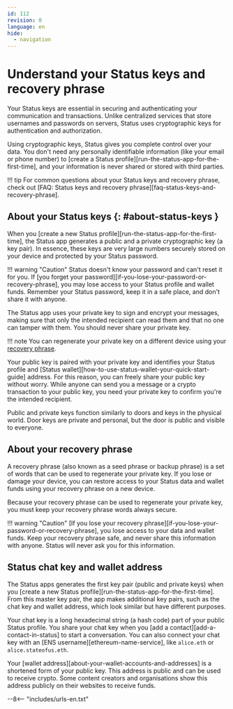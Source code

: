```yaml
---
id: 112
revision: 0
language: en
hide:
  - navigation
---
```


# Understand your Status keys and recovery phrase

Your Status keys are essential in securing and authenticating your communication and transactions. Unlike centralized services that store usernames and passwords on servers, Status uses cryptographic keys for authentication and authorization.

Using cryptographic keys, Status gives you complete control over your data. You don't need any personally identifiable information (like your email or phone number) to [create a Status profile][run-the-status-app-for-the-first-time], and your information is never shared or stored with third parties.

!!! tip
    For common questions about your Status keys and recovery phrase, check out [FAQ: Status keys and recovery phrase][faq-status-keys-and-recovery-phrase].

## About your Status keys {: #about-status-keys }

When you [create a new Status profile][run-the-status-app-for-the-first-time], the Status app generates a public and a private cryptographic key (a key pair). In essence, these keys are very large numbers securely stored on your device and protected by your Status password.

!!! warning "Caution"
    Status doesn't know your password and can't reset it for you. If [you forget your password][if-you-lose-your-password-or-recovery-phrase], you may lose access to your Status profile and wallet funds. Remember your Status password, keep it in a safe place, and don't share it with anyone.

The Status app uses your private key to sign and encrypt your messages, making sure that only the intended recipient can read them and that no one can tamper with them. You should never share your private key.

!!! note
    You can regenerate your private key on a different device using your [recovery phrase](#about-your-recovery-phrase).

Your public key is paired with your private key and identifies your Status profile and [Status wallet][how-to-use-status-wallet-your-quick-start-guide] address. For this reason, you can freely share your public key without worry. While anyone can send you a message or a crypto transaction to your public key, you need your private key to confirm you're the intended recipient.

Public and private keys function similarly to doors and keys in the physical world. Door keys are private and personal, but the door is public and visible to everyone.

## About your recovery phrase

A recovery phrase (also known as a seed phrase or backup phrase) is a set of words that can be used to regenerate your private key. If you lose or damage your device, you can restore access to your Status data and wallet funds using your recovery phrase on a new device.

Because your recovery phrase can be used to regenerate your private key, you must keep your recovery phrase words always secure.

!!! warning "Caution"
    [If you lose your recovery phrase][if-you-lose-your-password-or-recovery-phrase], you lose access to your data and wallet funds. Keep your recovery phrase safe, and never share this information with anyone. Status will never ask you for this information.

## Status chat key and wallet address

The Status apps generates the first key pair (public and private keys) when you [create a new Status profile][run-the-status-app-for-the-first-time]. From this master key pair, the app makes additional key pairs, such as the chat key and wallet address, which look similar but have different purposes.

Your chat key is a long hexadecimal string (a hash code) part of your public Status profile. You share your chat key when you [add a contact][add-a-contact-in-status] to start a conversation. You can also connect your chat key with an [ENS username][ethereum-name-service], like `alice.eth` or `alice.stateofus.eth`.

<!-- Screenshot showing where to find the chat key in Status -->

Your [wallet address][about-your-wallet-accounts-and-addresses] is a shortened form of your public key. This address is public and can be used to receive crypto. Some content creators and organisations show this address publicly on their websites to receive funds.

--8<-- "includes/urls-en.txt"
